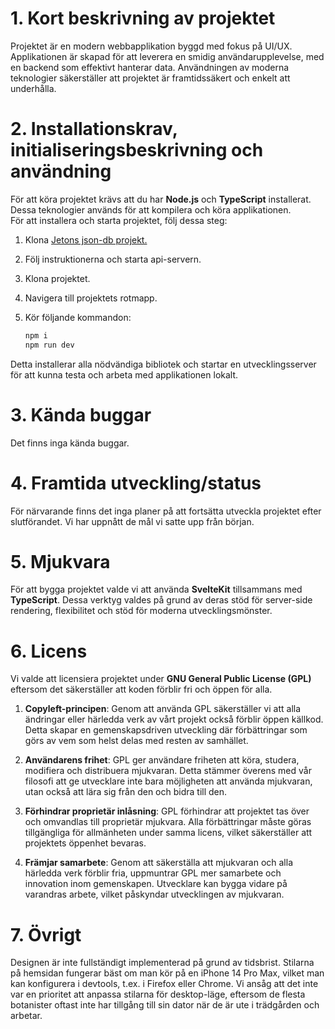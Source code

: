 # 1. Kort beskrivning av projektet
Projektet är en modern webbapplikation byggd med fokus på UI/UX. Applikationen är skapad för att leverera en smidig användarupplevelse, med en backend som effektivt hanterar data. Användningen av moderna teknologier säkerställer att projektet är framtidssäkert och enkelt att underhålla.

# 2. Installationskrav, initialiseringsbeskrivning och användning
För att köra projektet krävs att du har **Node.js** och **TypeScript** installerat. Dessa teknologier används för att kompilera och köra applikationen.  
För att installera och starta projektet, följ dessa steg:

1. Klona [Jetons json-db projekt.](https://github.com/abbjetmus/ui-ux-bakery-project)
2. Följ instruktionerna och starta api-servern.

3. Klona projektet.
4. Navigera till projektets rotmapp.
5. Kör följande kommandon:

   ```bash
   npm i
   npm run dev
   ```

Detta installerar alla nödvändiga bibliotek och startar en utvecklingsserver för att kunna testa och arbeta med applikationen lokalt.

# 3. Kända buggar
Det finns inga kända buggar.

# 4. Framtida utveckling/status
För närvarande finns det inga planer på att fortsätta utveckla projektet efter slutförandet. Vi har uppnått de mål vi satte upp från början.

# 5. Mjukvara
För att bygga projektet valde vi att använda **SvelteKit** tillsammans med **TypeScript**. Dessa verktyg valdes på grund av deras stöd för server-side rendering, flexibilitet och stöd för moderna utvecklingsmönster.

# 6. Licens

Vi valde att licensiera projektet under **GNU General Public License (GPL)** eftersom det säkerställer att koden förblir fri och öppen för alla.

1. **Copyleft-principen**: Genom att använda GPL säkerställer vi att alla ändringar eller härledda verk av vårt projekt också förblir öppen källkod. Detta skapar en gemenskapsdriven utveckling där förbättringar som görs av vem som helst delas med resten av samhället.
   
2. **Användarens frihet**: GPL ger användare friheten att köra, studera, modifiera och distribuera mjukvaran. Detta stämmer överens med vår filosofi att ge utvecklare inte bara möjligheten att använda mjukvaran, utan också att lära sig från den och bidra till den.

3. **Förhindrar proprietär inlåsning**: GPL förhindrar att projektet tas över och omvandlas till proprietär mjukvara. Alla förbättringar måste göras tillgängliga för allmänheten under samma licens, vilket säkerställer att projektets öppenhet bevaras.

4. **Främjar samarbete**: Genom att säkerställa att mjukvaran och alla härledda verk förblir fria, uppmuntrar GPL mer samarbete och innovation inom gemenskapen. Utvecklare kan bygga vidare på varandras arbete, vilket påskyndar utvecklingen av mjukvaran.

# 7. Övrigt
Designen är inte fullständigt implementerad på grund av tidsbrist. Stilarna på hemsidan fungerar bäst om man kör på en iPhone 14 Pro Max, vilket man kan konfigurera i devtools, t.ex. i Firefox eller Chrome. Vi ansåg att det inte var en prioritet att anpassa stilarna för desktop-läge, eftersom de flesta botanister oftast inte har tillgång till sin dator när de är ute i trädgården och arbetar.
